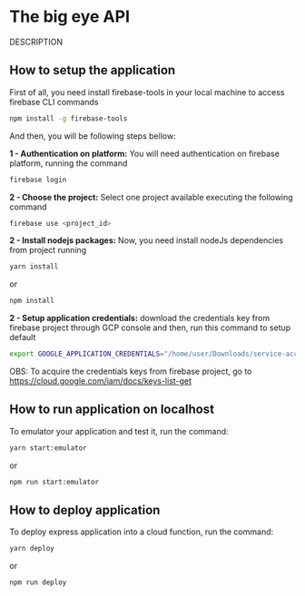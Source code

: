 # The big eye API

DESCRIPTION

## How to setup the application

First of all, you need install firebase-tools in your local machine to access firebase CLI commands

```bash
npm install -g firebase-tools
```

And then, you will be following steps bellow:


**1 - Authentication on platform:** You will need authentication on firebase platform, running the command

```bash
firebase login
```

**2 - Choose the project:** Select one project available executing the following command

```bash
firebase use <project_id>
```

**2 - Install nodejs packages:** Now, you need install nodeJs dependencies from project running

```bash
yarn install
```

or

```bash
npm install
```

**2 - Setup application credentials:** download the credentials key from firebase project through GCP console and then, run this command to setup default

```bash
export GOOGLE_APPLICATION_CREDENTIALS="/home/user/Downloads/service-account-file.json"
```

OBS: To acquire the credentials keys from firebase project, go to https://cloud.google.com/iam/docs/keys-list-get


## How to run application on localhost

To emulator your application and test it, run the command:

```bash
yarn start:emulator
```

or

```bash
npm run start:emulator
```

## How to deploy application

To deploy express application into a cloud function, run the command:

```bash
yarn deploy
```

or

```bash
npm run deploy
```